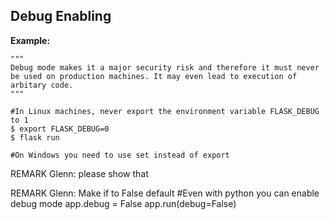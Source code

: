 
Debug Enabling
-------

**Example:**

    """
    Debug mode makes it a major security risk and therefore it must never be used on production machines. It may even lead to execution of arbitary code.
    """

    #In Linux machines, never export the environment variable FLASK_DEBUG to 1
    $ export FLASK_DEBUG=0
    $ flask run

    #On Windows you need to use set instead of export
REMARK Glenn: please show that

REMARK Glenn: Make if to False default
    #Even with python you can enable debug mode
    app.debug = False
    app.run(debug=False)
